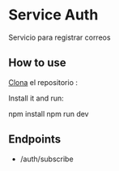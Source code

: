 # Service Auth

Servicio para registrar correos

## How to use

[Clona](https://github.com/jpvalencia/service-splash.git) el repositorio :



Install it and run:

npm install
npm run dev

## Endpoints

- /auth/subscribe

